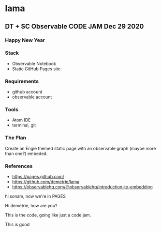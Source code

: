 # lama

## DT + SC Observable CODE JAM Dec 29 2020
### Happy New Year

### Stack
- Observable Notebook
- Static GitHub Pages site

### Requirements
- github account
- observable account

### Tools
- Atom IDE
- terminal, git

### The Plan
Create an Engie themed static page with an observable graph (maybe more than one?) embeded.

### References
- https://pages.github.com/
- https://github.com/demetrie/lama
- https://observablehq.com/@observablehq/introduction-to-embedding


hi sonam, now we're in PAGES

Hi demetrie, how are you?

This is the code, going like just a code jam.

This is good
